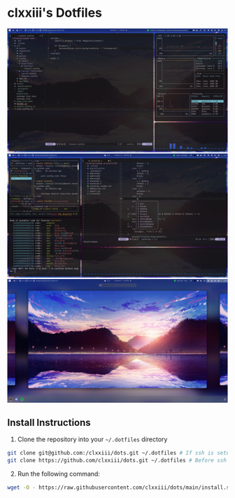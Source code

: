 <div class="centered">
<h1>clxxiii's Dotfiles</h1>
</div>

![Desktop Screenshot](https://github.com/clxxiii/dots/blob/main/Screenshots/Desktop.png?raw=true)
![Desktop Screenshot 2](https://github.com/clxxiii/dots/blob/main/Screenshots/Cachelab-Example.png?raw=true)
![Workspaces](https://github.com/clxxiii/dots/blob/main/Screenshots/Workspaces.png?raw=true)
## Install Instructions
1. Clone the repository into your `~/.dotfiles` directory
```bash
git clone git@github.com:/clxxiii/dots.git ~/.dotfiles # If ssh is setup
git clone https://github.com/clxxiii/dots.git ~/.dotfiles # Before ssh setup
```

2. Run the following command:
```bash
wget -O - https://raw.githubusercontent.com/clxxiii/dots/main/install.sh | sh
```

